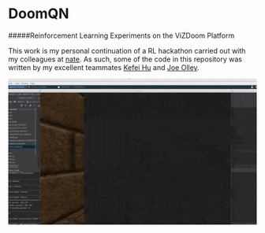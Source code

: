 # DoomQN
#####Reinforcement Learning Experiments on the ViZDoom Platform

This work is my personal continuation of a RL hackathon carried out with my colleagues at [nate](https://www.nate.tech/).
As such, some of the code in this repository was written by my excellent teammates [Kefei Hu](https://github.com/CuriousKomodo)
and [Joe Olley](https://github.com/YelloJW).

<p align="center">
    <img src="readme.gif"/>
</p>

